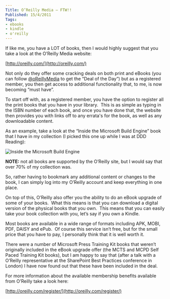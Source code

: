```yaml
---
Title: O’Reilly Media – FTW!!
Published: 15/4/2011
Tags:
- ebooks
- kindle
- o'reilly
---
```


If like me, you have a LOT of books, then I would highly suggest that you take a look at the O’Reilly Media website:

[http://oreilly.com/](http://oreilly.com/)

Not only do they offer some cracking deals on both print and eBooks (you can follow [@oReillyMedia](http://www.twitter.com/OReillyMedia) to get the “Deal of the Day”) but as a registered member, you then get access to additional functionality that, to me, is now becoming “must have”.

To start off with, as a registered member, you have the option to register all the print books that you have in your library.  This is as simple as typing in the ISBN number of each book, and once you have done that, the website then provides you with links off to any errata's for the book, as well as any downloadable content.

As an example, take a look at the “Inside the Microsoft Build Engine” book that I have in my collection (I picked this one up while I was at DDD Reading):

![Inside the Microsoft Build Engine](https://gep13wpstorage.blob.core.windows.net/gep13/2011/4/15/image.png)

**NOTE:** not all books are supported by the O’Reilly site, but I would say that over 70% of my collection was.

So, rather having to bookmark any additional content or changes to the book, I can simply log into my O’Reilly account and keep everything in one place.

On top of this, O’Reilly also offer you the ability to do an eBook upgrade of some of your books.  What this means is that you can download a digital version of the physical books that you own.  This means that you can easily take your book collection with you, let’s say if you own a Kindle.

Most books are available in a wide range of formats including APK, MOBI, PDF, DAISY and ePub.  Of course this service isn’t free, but for the small price that you have to pay, I personally think that it is well worth it.

There were a number of Microsoft Press Training Kit books that weren’t originally included in the eBook upgrade offer (the MCTS and MCPD Self Paced Training Kit books), but I am happy to say that (after a talk with a O’Reilly representative at the SharePoint Best Practices conference in London) I have now found out that these have been included in the deal.

For more information about the available membership benefits available from O’Reilly take a look here:

[http://oreilly.com/register/](http://oreilly.com/register/)
